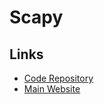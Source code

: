 # Scapy

## Links

- [Code Repository](https://github.com/secdev/scapy/)
- [Main Website](https://scapy.net/)
